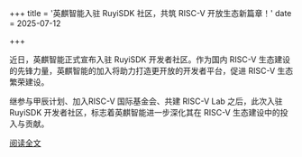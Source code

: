 +++
title = '英麒智能入驻 RuyiSDK 社区，共筑 RISC-V 开放生态新篇章！'
date = 2025-07-12

+++

近日，英麒智能正式宣布入驻 RuyiSDK 开发者社区。作为国内 RISC-V 生态建设的先锋力量，英麒智能的加入将助力打造更开放的开发者平台，促进 RISC-V 生态繁荣建设。

继参与甲辰计划、加入RISC-V 国际基金会、共建 RISC-V Lab 之后，此次入驻 RuyiSDK 开发者社区，标志着英麒智能进一步深化其在 RISC-V 生态建设中的投入与贡献。

[阅读全文](https://mp.weixin.qq.com/s/HfQddn2Y4OXPHOfpCTRfzg)

